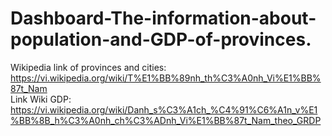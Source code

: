 # Dashboard-The-information-about-population-and-GDP-of-provinces.</br>
Wikipedia link of provinces and cities:  https://vi.wikipedia.org/wiki/T%E1%BB%89nh_th%C3%A0nh_Vi%E1%BB%87t_Nam </br>
Link Wiki GDP: https://vi.wikipedia.org/wiki/Danh_s%C3%A1ch_%C4%91%C6%A1n_v%E1%BB%8B_h%C3%A0nh_ch%C3%ADnh_Vi%E1%BB%87t_Nam_theo_GRDP
